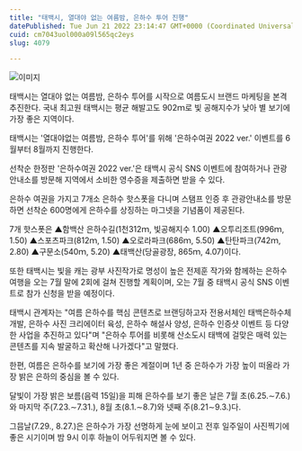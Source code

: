```yaml
---
title: "태백시, 열대야 없는 여름밤, 은하수 투어 진행"
datePublished: Tue Jun 21 2022 23:14:47 GMT+0000 (Coordinated Universal Time)
cuid: cm7043uol000a09l565qc2eys
slug: 4079

---
```



![이미지](https://cdn.hashnode.com/res/hashnode/image/upload/v1739255983469/d7e4642c-b68c-404c-8d3f-46a746de8015.jpeg)

태백시는 열대야 없는 여름밤, 은하수 투어를 시작으로 여름도시 브랜드 마케팅을 본격 추진한다. 국내 최고원 태백시는 평균 해발고도 902ｍ로 빛 공해지수가 낮아 별 보기에 가장 좋은 지역이다.

태백시는 '열대야없는 여름밤, 은하수 투어'를 위해 '은하수여권 2022 ver.' 이벤트를 6월부터 8월까지 진행한다.

선착순 한정판 '은하수여권 2022 ver.'은 태백시 공식 SNS 이벤트에 참여하거나 관광안내소를 방문해 지역에서 소비한 영수증을 제출하면 받을 수 있다.

은하수 여권을 가지고 7개소 은하수 핫스폿을 다니며 스탬프 인증 후 관광안내소를 방문하면 선착순 600명에게 은하수를 상징하는 마그넷을 기념품이 제공된다.

7개 핫스폿은 ▲함백산 은하수길(1천312ｍ, 빛공해지수 1.00) ▲오투리조트(996ｍ, 1.50) ▲스포츠파크(812ｍ, 1.50) ▲오로라파크(686ｍ, 5.50) ▲탄탄파크(742ｍ, 2.80) ▲구문소(540ｍ, 5.20) ▲태백산(당골광장, 865ｍ, 4.07)이다.

또한 태백시는 빛을 캐는 광부 사진작가로 명성이 높은 전제훈 작가와 함께하는 은하수 여행을 오는 7월 말에 2회에 걸쳐 진행할 계획이며, 오는 7월 중 태백시 공식 SNS 이벤트로 참가 신청을 받을 예정이다.

태백시 관계자는 "여름 은하수를 핵심 콘텐츠로 브랜딩하고자 전용서체인 태백은하수체 개발, 은하수 사진 크리에이터 육성, 은하수 해설사 양성, 은하수 인증샷 이벤트 등 다양한 사업을 추진하고 있다"며 "은하수 투어를 비롯해 산소도시 태백에 걸맞은 매력 있는 콘텐츠를 지속 발굴하고 확산해 나가겠다"고 말했다.

한편, 여름은 은하수를 보기에 가장 좋은 계절이며 1년 중 은하수가 가장 높이 떠올라 가장 밝은 은하의 중심을 볼 수 있다.

달빛이 가장 밝은 보름(음력 15일)을 피해 은하수를 보기 좋은 날은 7월 초(6.25.∼7.6.)와 마지막 주(7.23.∼7.31.), 8월 초(8.1.∼8.7)와 넷째 주(8.21∼9.3.)다.

그믐날(7.29., 8.27.)은 은하수가 가장 선명하게 눈에 보이고 전후 일주일이 사진찍기에 좋은 시기이며 밤 9시 이후 하늘이 어두워지면 볼 수 있다.